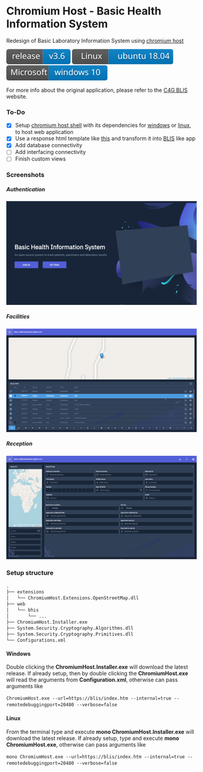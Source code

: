 # Chromium Host - Basic Health Information System
Redesign of Basic Laboratory Information System using [chromium host](https://github.com/kagaconnect/chromium_host)

![](https://github.com/kagaconnect/chromium_host_web_bhis/blob/master/assets/svgs/release.svg) ![](https://github.com/kagaconnect/chromium_host_web_bhis/blob/master/assets/svgs/linux.svg) ![](https://github.com/kagaconnect/chromium_host_web_bhis/blob/master/assets/svgs/windows.svg)

For more info about the original application, please refer to the [C4G BLIS](http://blis.cc.gatech.edu/index.php) website.

### To-Do
- [x] Setup [chromium host shell](https://github.com/kagaconnect/chromium_host/releases/latest/download/chromium_host_78.0.3904.108_x64.zip) with its dependencies for [windows](https://github.com/kagaconnect/chromium_host/releases/latest/download/cef_binary_78.0.3904.108_windows64.zip) or [linux](https://github.com/kagaconnect/chromium_host/releases/latest/download/cef_binary_78.0.3904.108_linux64.zip), to host web application
- [x] Use a response html template like [this](https://cruip.com/switch) and transform it into [BLIS](https://github.com/kagaconnect/chromium_host_web_bhis/archive/3.6.zip) like app
- [x] Add database connectivity
- [ ] Add interfacing connectivity
- [ ] Finish custom views

### Screenshots
##### Authentication
![](https://github.com/kagaconnect/chromium_host_web_bhis/blob/master/assets/images/landing.jpg)

##### Facilities 
![](https://github.com/kagaconnect/chromium_host_web_bhis/blob/master/assets/images/facilities.jpg)

##### Reception
![](https://github.com/kagaconnect/chromium_host_web_bhis/blob/master/assets/images/reception.jpg)

### Setup structure
    .
    ├── extensions
    │   └── ChromiumHost.Extensions.OpenStreetMap.dll
    ├── web
    │   └── bhis
    │       └── ...
    ├── ChromiumHost.Installer.exe
    ├── System.Security.Cryptography.Algorithms.dll
    ├── System.Security.Cryptography.Primitives.dll
    └── Configurations.xml

#### Windows
Double clicking the **ChromiumHost.Installer.exe** will download the latest release. If already setup, then by double clicking the **ChromiumHost.exe** will read the arguments from **Configuration.xml**, otherwise can pass arguments like

`ChromiumHost.exe --url=https://blis/index.htm --internal=true --remotedebuggingport=20480 --verbose=false`

#### Linux
From the terminal type and execute **mono ChromiumHost.Installer.exe** will download the latest release. If already setup, type and execute **mono ChromiumHost.exe**, otherwise can pass arguments like

`mono ChromiumHost.exe --url=https://blis/index.htm --internal=true --remotedebuggingport=20480 --verbose=false`

